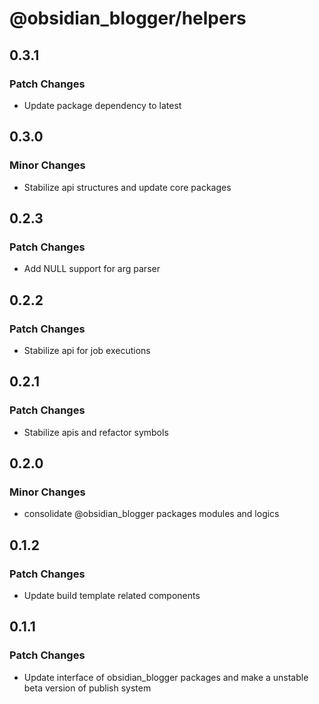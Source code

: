 # @obsidian_blogger/helpers

## 0.3.1

### Patch Changes

- Update package dependency to latest

## 0.3.0

### Minor Changes

- Stabilize api structures and update core packages

## 0.2.3

### Patch Changes

- Add NULL support for arg parser

## 0.2.2

### Patch Changes

- Stabilize api for job executions

## 0.2.1

### Patch Changes

- Stabilize apis and refactor symbols

## 0.2.0

### Minor Changes

- consolidate @obsidian_blogger packages modules and logics

## 0.1.2

### Patch Changes

- Update build template related components

## 0.1.1

### Patch Changes

- Update interface of obsidian_blogger packages and make a unstable beta version of publish system
